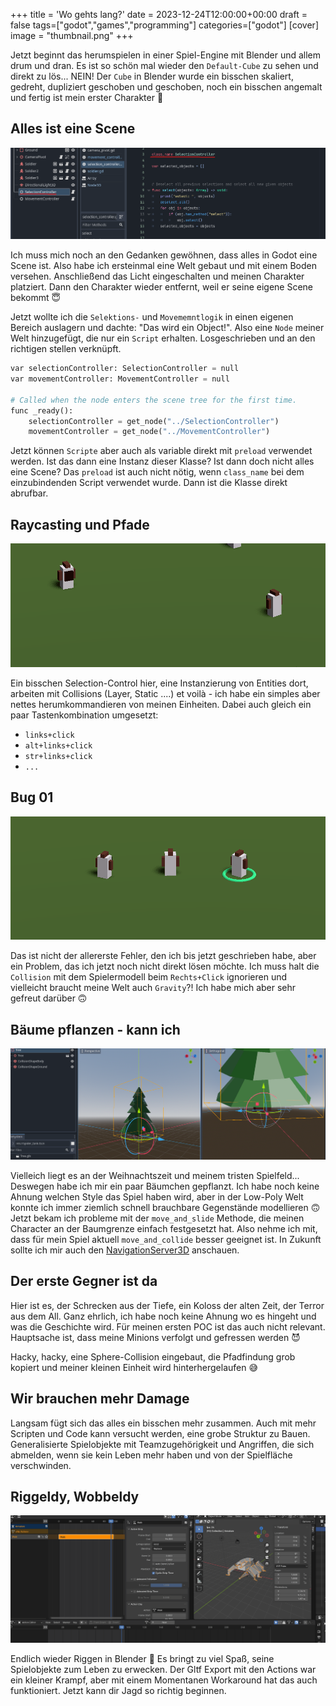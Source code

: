 +++
title = 'Wo gehts lang?'
date = 2023-12-24T12:00:00+00:00
draft = false
tags=["godot","games","programming"]
categories=["godot"]
[cover]
image = "thumbnail.png"
+++

Jetzt beginnt das herumspielen in einer Spiel-Engine mit Blender und allem drum und dran. Es ist so schön mal wieder
den `Default-Cube` zu sehen und direkt zu lös... NEIN! Der `Cube` in Blender wurde ein bisschen skaliert, gedreht,
dupliziert geschoben und geschoben, noch ein bisschen angemalt und fertig ist mein erster Charakter 🥳

## Alles ist eine Scene

![No Node](to-be-a-node-or-not.png)

Ich muss mich noch an den Gedanken gewöhnen, dass alles in Godot eine Scene ist. Also habe ich ersteinmal eine Welt gebaut und mit einem Boden versehen. Anschließend das Licht eingeschalten und meinen Charakter platziert. Dann den Charakter wieder entfernt, weil er seine eigene Scene bekommt 😇

Jetzt wollte ich die `Selektions-` und `Movememntlogik` in einen eigenen Bereich auslagern und dachte: "Das wird ein Object!". Also eine `Node` meiner Welt hinzugefügt, die nur ein `Script` erhalten. Losgeschrieben und an den richtigen stellen verknüpft.

```python
var selectionController: SelectionController = null
var movementController: MovementController = null

# Called when the node enters the scene tree for the first time.
func _ready():
    selectionController = get_node("../SelectionController")
    movementController = get_node("../MovementController")
```

Jetzt können `Scripte` aber auch als variable direkt mit `preload` verwendet werden. Ist das dann eine Instanz dieser Klasse? Ist dann doch nicht alles eine Scene? Das `preload` ist auch nicht nötig, wenn `class_name` bei dem einzubindenden Script verwendet wurde. Dann ist die Klasse direkt abrufbar.

## Raycasting und Pfade

![Finding path](path_01.gif)

Ein bisschen Selection-Control hier, eine Instanzierung von Entities dort, arbeiten mit Collisions (Layer, Static ....) et voilà - ich habe ein simples aber nettes herumkommandieren von meinen Einheiten. Dabei auch gleich ein paar Tastenkombination umgesetzt:

- `links+click`
- `alt+links+click`
- `str+links+click`
- `...`

## Bug 01

![First Bug](bug_01.gif)

Das ist nicht der allererste Fehler, den ich bis jetzt geschrieben habe, aber ein Problem, das ich jetzt noch nicht direkt lösen möchte. Ich muss halt die `Collision` mit dem Spielermodell beim `Rechts+Click` ignorieren und vielleicht braucht meine Welt auch `Gravity`?! Ich habe mich aber sehr gefreut darüber 🙃

## Bäume pflanzen - kann ich

![first tree](tree.png)

Vielleich liegt es an der Weihnachtszeit und meinem tristen Spielfeld... Deswegen habe ich mir ein paar Bäumchen gepflanzt. Ich habe noch keine Ahnung welchen Style das Spiel haben wird, aber in der Low-Poly Welt konnte ich immer ziemlich schnell brauchbare Gegenstände modellieren 🙃 Jetzt bekam ich probleme mit der `move_and_slide` Methode, die meinen Character an der Baumgrenze einfach festgesetzt hat. Also nehme ich mit, dass für mein Spiel aktuell `move_and_collide` besser geeignet ist. In Zukunft sollte ich mir auch den [NavigationServer3D](https://docs.godotengine.org/en/stable/tutorials/navigation/navigation_using_navigationservers.html) anschauen.

## Der erste Gegner ist da

Hier ist es, der Schrecken aus der Tiefe, ein Koloss der alten Zeit, der Terror aus dem All. Ganz ehrlich, ich habe noch keine Ahnung wo es hingeht und was die Geschichte wird. Für meinen ersten POC ist das auch nicht relevant. Hauptsache ist, dass meine Minions verfolgt und gefressen werden 😈

Hacky, hacky, eine Sphere-Collision eingebaut, die Pfadfindung grob kopiert und meiner kleinen Einheit wird hinterhergelaufen 😅

## Wir brauchen mehr Damage

Langsam fügt sich das alles ein bisschen mehr zusammen. Auch mit mehr Scripten und Code kann versucht werden, eine grobe Struktur zu Bauen. Generalisierte Spielobjekte mit Teamzugehörigkeit und Angriffen, die sich abmelden, wenn sie kein Leben mehr haben und von der Spielfläche verschwinden.

## Riggeldy, Wobbeldy

![spider_walk](spider_walk.gif)

Endlich wieder Riggen in Blender 🥳 Es bringt zu viel Spaß, seine Spielobjekte zum Leben zu erwecken. Der Gltf Export mit den Actions war ein kleiner Krampf, aber mit einem Momentanen Workaround hat das auch funktioniert. Jetzt kann dir Jagd so richtig beginnen.
